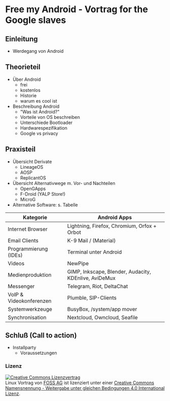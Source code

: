 # Free my Android - Vortrag for the Google slaves
## Einleitung  
* Werdegang von Android

## Theorieteil
* Über Android
    * frei
    * kostenlos
    * Historie
    * warum es cool ist
* Beschreibung Android
    * "Was ist Android?"
    * Vorteile von OS beschreiben
    * Unterschiede Bootloader
    * Hardwarespezifikation
    * Google vs privacy

## Praxisteil
* Übersicht Derivate
    * LineageOS
    * AOSP
    * ReplicantOS
* Übersicht Alternativwege m. Vor- und Nachteilen
    * OpenGApps
    * F-Droid (YALP Store!)
    * MicroG
* Alternative Software: s. Tabelle

| Kategorie | Android Apps |
| --------- | ------------ |
| Internet Browser | Lightning, Firefox, Chromium, Orfox + Orbot |
| Email Clients | K-9 Mail / (Material) |
| Programmierung (IDEs) | Terminal unter Android |
| Videos | NewPipe |
| Medienproduktion | GIMP, Inkscape, Blender, Audacity, KDEnlive, AviDeMux |
| Messenger | Telegram, Riot, DeltaChat |
| VoIP & Videokonferenzen | Plumble, SIP-Clients |
| Systemwerkzeuge | BusyBox, /system/app mover |
| Synchronisation | Nextcloud, Owncloud, Seafile |

## Schluß (Call to action)
* Installparty
    * Voraussetzungen

### Lizenz
<a rel="license" href="http://creativecommons.org/licenses/by-sa/4.0/"><img alt="Creative Commons Lizenzvertrag" style="border-width:0" src="https://i.creativecommons.org/l/by-sa/4.0/88x31.png" /></a><br /><span xmlns:dct="http://purl.org/dc/terms/" property="dct:title">Linux Vortrag</span> von <a xmlns:cc="http://creativecommons.org/ns#" href="http://foss-ag.de" property="cc:attributionName" rel="cc:attributionURL">FOSS AG</a> ist lizenziert unter einer <a rel="license" href="http://creativecommons.org/licenses/by-sa/4.0/">Creative Commons Namensnennung - Weitergabe unter gleichen Bedingungen 4.0 International Lizenz</a>.
